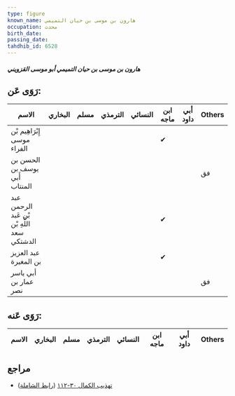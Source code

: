 ```yaml
---
type: figure
known_name: هارون بن موسى بن حيان التميمي
occupation: محدث
birth_date:
passing_date:
tahdhib_id: 6528
---
```

##### هارون بن موسى بن حيان التميمي أبو موسى القزويني

## رَوَى عَن:
| الاسم                                       | البخاري | مسلم | الترمذي | النسائي | ابن ماجه | أبي داود | Others |
| ------------------------------------------- | ------- | ---- | ------- | ------- | -------- | -------- | ------ |
| إِبْرَاهِيم بْن موسى الفراء                 |         |      |         |         | ✔        |          |        |
| الحسن بن يوسف بن أَبي المنتاب               |         |      |         |         |          |          | فق     |
| عبد الرحمن بْن عَبد اللَّهِ بْن سعد الدشتكي |         |      |         |         | ✔        |          |        |
| عبد العزيز بن المغيرة                       |         |      |         |         | ✔        |          |        |
| أبي ياسر عمار بن نصر                        |         |      |         |         |          |          | فق     |
## رَوَى عَنه:
| الاسم | البخاري | مسلم | الترمذي | النسائي | ابن ماجه | أبي داود | Others |
| ----- | ------- | ---- | ------- | ------- | -------- | -------- | ------ |
## مراجع
- [تهذيب الكمال ٣٠-١١٢](obsidian://open?vault=Tahdhib-al-Kamal&file=Figures/٦٥٢٨-هارون%20بن%20موسى%20بن%20حيان%20التميمي%20أبو%20موسى%20القزويني) ([رابط الشاملة](https://shamela.ws/book/3722/16178))